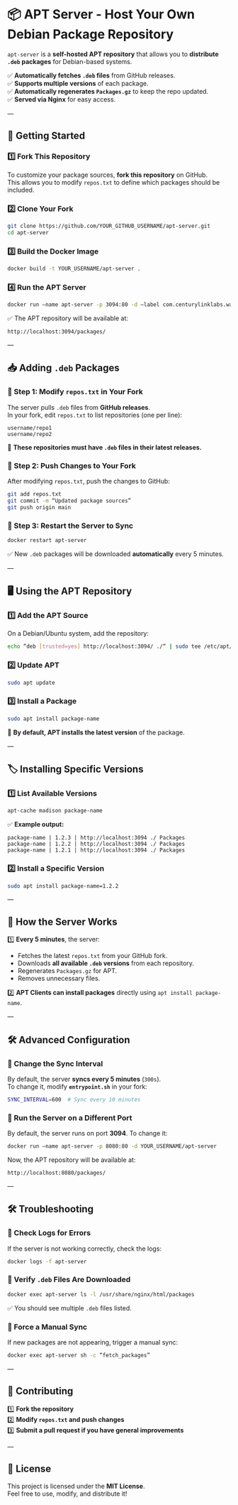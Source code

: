 # 📦 APT Server - Host Your Own Debian Package Repository

`apt-server` is a **self-hosted APT repository** that allows you to **distribute `.deb` packages** for Debian-based systems.

✅ **Automatically fetches `.deb` files** from GitHub releases.  
✅ **Supports multiple versions** of each package.  
✅ **Automatically regenerates `Packages.gz`** to keep the repo updated.  
✅ **Served via Nginx** for easy access.  

—

## 🚀 Getting Started

### 1️⃣ Fork This Repository
To customize your package sources, **fork this repository** on GitHub.  
This allows you to modify `repos.txt` to define which packages should be included.

### 2️⃣ Clone Your Fork
```sh
git clone https://github.com/YOUR_GITHUB_USERNAME/apt-server.git
cd apt-server
```

### 3️⃣ Build the Docker Image
```sh
docker build -t YOUR_USERNAME/apt-server .
```

### 4️⃣ Run the APT Server
```sh
docker run —name apt-server -p 3094:80 -d —label com.centurylinklabs.watchtower.enable=true YOUR_USERNAME/apt-server
```
✅ The APT repository will be available at:  
```
http://localhost:3094/packages/
```

—

## 📥 Adding `.deb` Packages

### 🔹 Step 1: Modify `repos.txt` in Your Fork
The server pulls `.deb` files from **GitHub releases**.  
In your fork, edit `repos.txt` to list repositories (one per line):

```
username/repo1
username/repo2
```
📌 **These repositories must have `.deb` files in their latest releases.**

### 🔹 Step 2: Push Changes to Your Fork
After modifying `repos.txt`, push the changes to GitHub:
```sh
git add repos.txt
git commit -m “Updated package sources”
git push origin main
```

### 🔹 Step 3: Restart the Server to Sync
```sh
docker restart apt-server
```
✅ New `.deb` packages will be downloaded **automatically** every 5 minutes.

—

## 🖥️ Using the APT Repository

### 1️⃣ Add the APT Source
On a Debian/Ubuntu system, add the repository:
```sh
echo “deb [trusted=yes] http://localhost:3094/ ./“ | sudo tee /etc/apt/sources.list.d/custom.list
```

### 2️⃣ Update APT
```sh
sudo apt update
```

### 3️⃣ Install a Package
```sh
sudo apt install package-name
```
📌 **By default, APT installs the latest version** of the package.

—

## 🏷 Installing Specific Versions

### 1️⃣ List Available Versions
```sh
apt-cache madison package-name
```
✅ **Example output:**
```
package-name | 1.2.3 | http://localhost:3094 ./ Packages
package-name | 1.2.2 | http://localhost:3094 ./ Packages
package-name | 1.2.1 | http://localhost:3094 ./ Packages
```

### 2️⃣ Install a Specific Version
```sh
sudo apt install package-name=1.2.2
```

—

## 🔄 How the Server Works

1️⃣ **Every 5 minutes**, the server:
   - Fetches the latest `repos.txt` from your GitHub fork.
   - Downloads **all available `.deb` versions** from each repository.
   - Regenerates `Packages.gz` for APT.
   - Removes unnecessary files.

2️⃣ **APT Clients can install packages** directly using `apt install package-name`.

—

## 🛠️ Advanced Configuration

### 🔹 Change the Sync Interval
By default, the server **syncs every 5 minutes** (`300s`).  
To change it, modify **`entrypoint.sh`** in your fork:
```sh
SYNC_INTERVAL=600  # Sync every 10 minutes
```

### 🔹 Run the Server on a Different Port
By default, the server runs on port **3094**. To change it:
```sh
docker run —name apt-server -p 8080:80 -d YOUR_USERNAME/apt-server
```
Now, the APT repository will be available at:
```
http://localhost:8080/packages/
```

—

## 🛠 Troubleshooting

### 🔹 Check Logs for Errors
If the server is not working correctly, check the logs:
```sh
docker logs -f apt-server
```

### 🔹 Verify `.deb` Files Are Downloaded
```sh
docker exec apt-server ls -l /usr/share/nginx/html/packages
```
✅ You should see multiple `.deb` files listed.

### 🔹 Force a Manual Sync
If new packages are not appearing, trigger a manual sync:
```sh
docker exec apt-server sh -c “fetch_packages”
```

—

## 🚀 Contributing
1️⃣ **Fork the repository**  
2️⃣ **Modify `repos.txt` and push changes**  
3️⃣ **Submit a pull request if you have general improvements**  

—

## 📝 License
This project is licensed under the **MIT License**.  
Feel free to use, modify, and distribute it!